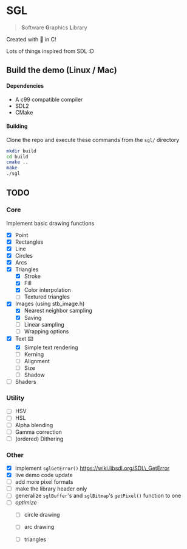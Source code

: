 # SGL

> **S**oftware **G**raphics **L**ibrary

Created with 🤕 in C!

Lots of things inspired from SDL :D

## Build the demo (Linux / Mac)

#### Dependencies

* A c99 compatible compiler
* SDL2
* CMake

#### Building

Clone the repo and execute these commands from the `sgl/` directory

```bash
mkdir build
cd build
cmake ..
make
./sgl
```

## TODO

### Core

Implement basic drawing functions

* [x] Point
* [x] Rectangles
* [x] Line
* [x] Circles
* [x] Arcs
* [x] Triangles
	* [x] Stroke
	* [x] Fill
	* [x] Color interpolation
	* [ ] Textured triangles
* [x] Images (using stb_image.h)
	* [x] Nearest neighbor sampling
	* [x] Saving
	* [ ] Linear sampling
	* [ ] Wrapping options
* [x] Text ⌨️
	* [x] Simple text rendering
	* [ ] Kerning
	* [ ] Alignment
	* [ ] Size
	* [ ] Shadow
* [ ] Shaders

### Utility

* [ ] HSV
* [ ] HSL
* [ ] Alpha blending
* [ ] Gamma correction
* [ ] (ordered) Dithering

### Other

* [x] implement `sglGetError()` <https://wiki.libsdl.org/SDL\_GetError>
* [x] live demo code update
* [ ] add more pixel formats
* [ ] make the library header only
* [ ] generalize `sglBuffer`'s and `sglBitmap`'s `getPixel()` function to one
* [ ] *optimize*
	* [ ] circle drawing
	* [ ] arc drawing
	* [ ] triangles

